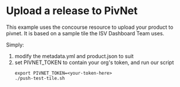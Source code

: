 # Upload a release to PivNet 
This example uses the concourse resource to upload your product to pivnet.
It is based on a sample tile the ISV Dashboard Team uses.


Simply:
  1. modify the metadata.yml and product.json to suit
  1. set PIVNET_TOKEN to contain your org's token, and run our script
     ```
     export PIVNET_TOKEN=<your-token-here>
     ./push-test-tile.sh
     ```